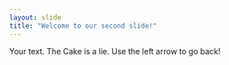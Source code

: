 ```yaml
---
layout: slide
title: "Welcome to our second slide!"
---
```

Your text. The Cake is a lie.
Use the left arrow to go back!
